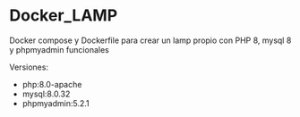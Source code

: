# Docker_LAMP
Docker compose y Dockerfile para crear un lamp propio con PHP 8, mysql 8 y phpmyadmin funcionales

Versiones:
* php:8.0-apache
* mysql:8.0.32
* phpmyadmin:5.2.1
